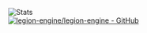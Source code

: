 ![Stats](https://github-readme-stats.vercel.app/api?username=GlynLeine&show_icons=true)<br>
[![legion-engine/legion-engine - GitHub](https://gh-card.dev/repos/legion-engine/legion-engine.svg)](https://github.com/legion-engine/legion-engine)
<!--
**GlynLeine/GlynLeine** is a ✨ _special_ ✨ repository because its `README.md` (this file) appears on your GitHub profile.

Here are some ideas to get you started:

- 🔭 I’m currently working on ...
- 🌱 I’m currently learning ...
- 👯 I’m looking to collaborate on ...
- 🤔 I’m looking for help with ...
- 💬 Ask me about ...
- 📫 How to reach me: ...
- 😄 Pronouns: ...
- ⚡ Fun fact: ...
-->
